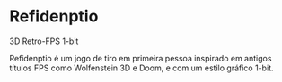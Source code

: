 # Refidenptio
3D Retro-FPS 1-bit

Refidenptio é um jogo de tiro em primeira pessoa inspirado em antigos títulos FPS como Wolfenstein 3D e Doom, e com um estilo gráfico 1-bit.
